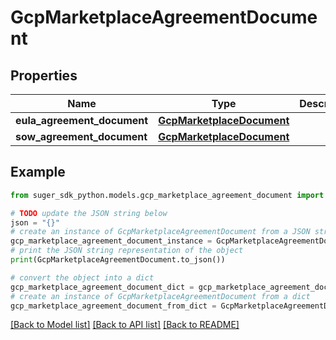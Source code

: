 # GcpMarketplaceAgreementDocument


## Properties

Name | Type | Description | Notes
------------ | ------------- | ------------- | -------------
**eula_agreement_document** | [**GcpMarketplaceDocument**](GcpMarketplaceDocument.md) |  | [optional] 
**sow_agreement_document** | [**GcpMarketplaceDocument**](GcpMarketplaceDocument.md) |  | [optional] 

## Example

```python
from suger_sdk_python.models.gcp_marketplace_agreement_document import GcpMarketplaceAgreementDocument

# TODO update the JSON string below
json = "{}"
# create an instance of GcpMarketplaceAgreementDocument from a JSON string
gcp_marketplace_agreement_document_instance = GcpMarketplaceAgreementDocument.from_json(json)
# print the JSON string representation of the object
print(GcpMarketplaceAgreementDocument.to_json())

# convert the object into a dict
gcp_marketplace_agreement_document_dict = gcp_marketplace_agreement_document_instance.to_dict()
# create an instance of GcpMarketplaceAgreementDocument from a dict
gcp_marketplace_agreement_document_from_dict = GcpMarketplaceAgreementDocument.from_dict(gcp_marketplace_agreement_document_dict)
```
[[Back to Model list]](../README.md#documentation-for-models) [[Back to API list]](../README.md#documentation-for-api-endpoints) [[Back to README]](../README.md)


